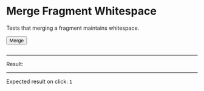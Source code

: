 # Merge Fragment Whitespace

Tests that merging a fragment maintains whitespace.

<div data-signals-result="0">
  <button id="clickable" data-on-click="@get('/tests/merge_fragment_whitespace/data')" class="btn">Merge</button>
  <pre id="fragment"></pre>
  <hr />
  Result:
  <code id="result" data-text="$result"></code>
  <hr />
  Expected result on click: <code>1</code>
</div>